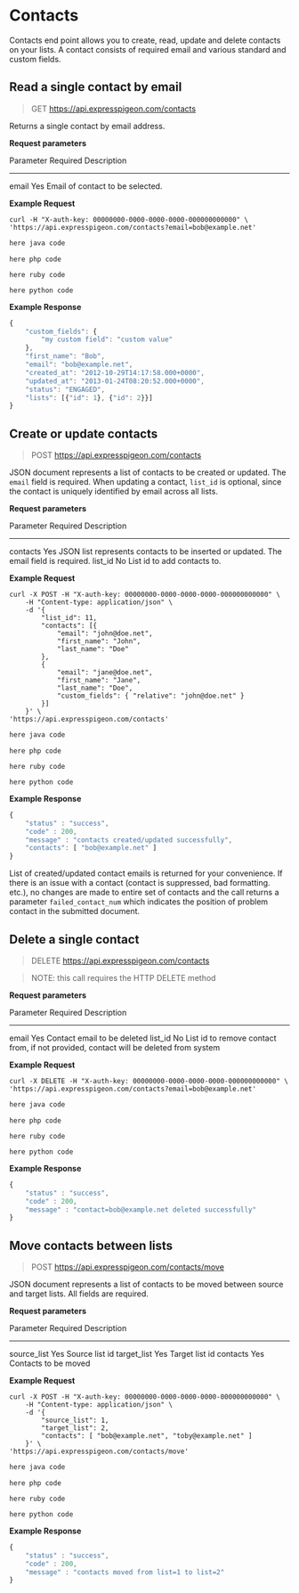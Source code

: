 # Contacts

Contacts end point allows you to create, read, update and delete contacts on your lists. A contact consists of required email and various standard and custom fields.

## Read a single contact by email

> GET https://api.expresspigeon.com/contacts

Returns a single contact by email address.

**Request parameters**

Parameter          Required               Description
-------------      --------------------   --------------------------------
email              Yes                    Email of contact to be selected.


**Example Request**

<div class="tab-content">

<div role="tabpanel" data-language="curl" class="tab-pane active">

~~~~ {.prettyprint .numberLines}
curl -H "X-auth-key: 00000000-0000-0000-0000-000000000000" \
'https://api.expresspigeon.com/contacts?email=bob@example.net'
~~~~

</div>

<div role="tabpanel" data-language="java" class="tab-pane">

~~~~ {.java .numberLines}
here java code
~~~~

</div>

<div role="tabpanel" data-language="php" class="tab-pane">

~~~~ {.php .numberLines}
here php code
~~~~

</div>

<div role="tabpanel" data-language="ruby" class="tab-pane">

~~~~ {.ruby .numberLines}
here ruby code
~~~~

</div>

<div role="tabpanel" data-language="python" class="tab-pane">

~~~~ {.python .numberLines}
here python code
~~~~

</div>

</div>

**Example Response**

~~~~ {.js .numberLines}
{
    "custom_fields": {
        "my custom field": "custom value"
    },
    "first_name": "Bob",
    "email": "bob@example.net",
    "created_at": "2012-10-29T14:17:58.000+0000",
    "updated_at": "2013-01-24T08:20:52.000+0000",
    "status": "ENGAGED",
    "lists": [{"id": 1}, {"id": 2}}]
}         
~~~~


## Create or update contacts

> POST https://api.expresspigeon.com/contacts

JSON document represents a list of contacts to be created or updated. The `email` field is required. When updating a contact, `list_id` is optional, since the contact is uniquely identified by email across all lists.

**Request parameters**

Parameter          Required               Description
-------------      --------------------   --------------------------------
contacts           Yes                    JSON list represents contacts to be inserted or updated. The email field is required.
list_id            No                     List id to add contacts to.


**Example Request**

<div class="tab-content">

<div role="tabpanel" data-language="curl" class="tab-pane active">

~~~~ {.prettyprint .numberLines}
curl -X POST -H "X-auth-key: 00000000-0000-0000-0000-000000000000" \
    -H "Content-type: application/json" \
    -d '{
        "list_id": 11,
        "contacts": [{
            "email": "john@doe.net",
            "first_name": "John",
            "last_name": "Doe"
        },
        {
            "email": "jane@doe.net",
            "first_name": "Jane",
            "last_name": "Doe",
            "custom_fields": { "relative": "john@doe.net" }
        }]
    }' \
'https://api.expresspigeon.com/contacts'
~~~~

</div>

<div role="tabpanel" data-language="java" class="tab-pane">

~~~~ {.java .numberLines}
here java code
~~~~

</div>

<div role="tabpanel" data-language="php" class="tab-pane">

~~~~ {.php .numberLines}
here php code
~~~~

</div>

<div role="tabpanel" data-language="ruby" class="tab-pane">

~~~~ {.ruby .numberLines}
here ruby code
~~~~

</div>

<div role="tabpanel" data-language="python" class="tab-pane">

~~~~ {.python .numberLines}
here python code
~~~~

</div>

</div>

**Example Response**

~~~~ {.js .numberLines}
{
    "status" : "success",
    "code" : 200,
    "message" : "contacts created/updated successfully",
    "contacts": [ "bob@example.net" ]
}         
~~~~

List of created/updated contact emails is returned for your convenience. If there is an issue with a contact (contact is suppressed, bad formatting. etc.), no changes are made to entire set of contacts and the call returns a parameter `failed_contact_num` which indicates the position of problem contact in the submitted document.


## Delete a single contact

> DELETE https://api.expresspigeon.com/contacts

> NOTE: this call requires the HTTP DELETE method

**Request parameters**

Parameter          Required               Description
-------------      --------------------   --------------------------------
email              Yes                    Contact email to be deleted
list_id            No                     List id to remove contact from, if not provided, contact will be deleted from system


**Example Request**

<div class="tab-content">

<div role="tabpanel" data-language="curl" class="tab-pane active">

~~~~ {.prettyprint .numberLines}
curl -X DELETE -H "X-auth-key: 00000000-0000-0000-0000-000000000000" \
'https://api.expresspigeon.com/contacts?email=bob@example.net'
~~~~

</div>

<div role="tabpanel" data-language="java" class="tab-pane">

~~~~ {.java .numberLines}
here java code
~~~~

</div>

<div role="tabpanel" data-language="php" class="tab-pane">

~~~~ {.php .numberLines}
here php code
~~~~

</div>

<div role="tabpanel" data-language="ruby" class="tab-pane">

~~~~ {.ruby .numberLines}
here ruby code
~~~~

</div>

<div role="tabpanel" data-language="python" class="tab-pane">

~~~~ {.python .numberLines}
here python code
~~~~

</div>

</div>

**Example Response**

~~~~ {.js .numberLines}
{
    "status" : "success",
    "code" : 200,
    "message" : "contact=bob@example.net deleted successfully"
}         
~~~~


## Move contacts between lists

> POST https://api.expresspigeon.com/contacts/move

JSON document represents a list of contacts to be moved between source and target lists. All fields are required.

**Request parameters**

Parameter          Required               Description
-------------      --------------------   --------------------------------
source_list        Yes                    Source list id
target_list        Yes                    Target list id
contacts           Yes                    Contacts to be moved


**Example Request**

<div class="tab-content">

<div role="tabpanel" data-language="curl" class="tab-pane active">

~~~~ {.prettyprint .numberLines}
curl -X POST -H "X-auth-key: 00000000-0000-0000-0000-000000000000" \
    -H "Content-type: application/json" \
    -d '{
        "source_list": 1,
        "target_list": 2,
        "contacts": [ "bob@example.net", "toby@example.net" ]
    }' \
'https://api.expresspigeon.com/contacts/move'
~~~~

</div>

<div role="tabpanel" data-language="java" class="tab-pane">

~~~~ {.java .numberLines}
here java code
~~~~

</div>

<div role="tabpanel" data-language="php" class="tab-pane">

~~~~ {.php .numberLines}
here php code
~~~~

</div>

<div role="tabpanel" data-language="ruby" class="tab-pane">

~~~~ {.ruby .numberLines}
here ruby code
~~~~

</div>

<div role="tabpanel" data-language="python" class="tab-pane">

~~~~ {.python .numberLines}
here python code
~~~~

</div>

</div>

**Example Response**

~~~~ {.js .numberLines}
{
    "status" : "success",
    "code" : 200,
    "message" : "contacts moved from list=1 to list=2"
}         
~~~~